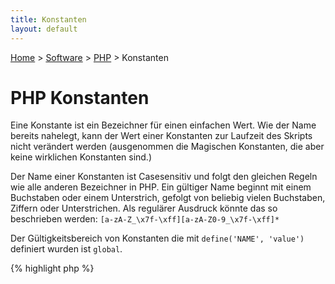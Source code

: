 ```yaml
---
title: Konstanten
layout: default
---
```

[Home](/) > [Software](/software/index.html) > [PHP](/software/php/index.html) > Konstanten

# PHP Konstanten

Eine Konstante ist ein Bezeichner für einen einfachen Wert. Wie der Name
bereits nahelegt, kann der Wert einer Konstanten zur Laufzeit des Skripts
nicht verändert werden (ausgenommen die Magischen Konstanten, die aber keine
wirklichen Konstanten sind.)

Der Name einer Konstanten ist Casesensitiv und folgt den gleichen Regeln
wie alle anderen Bezeichner in PHP. Ein gültiger Name beginnt mit einem
Buchstaben oder einem Unterstrich, gefolgt von beliebig vielen Buchstaben,
Ziffern oder Unterstrichen. Als regulärer Ausdruck könnte das so beschrieben
werden: `[a-zA-Z_\x7f-\xff][a-zA-Z0-9_\x7f-\xff]*`

Der Gültigkeitsbereich von Konstanten die mit `define('NAME', 'value')`
definiert wurden ist `global`.

{% highlight php %}
<?php
if (!defined('CONST')) {
    define('CONST', 'bar');
}

echo CONST;                     // "bar"
echo constant('CONST');         // "bar"

interface Foo {
    const BAR = 'baz';
}

$const = 'BAR';
echo constant('Foo::'. $const); // "baz"
{% endhighlight %}

Neben diesen Konstanten gibt es noch sogenannte Magische-Konstanten der Form
`__XXX__`, die sich zur Laufzeit je nachdem wo sie benutzt werden verschieden
sind! Beispiele hierfür sind `__FILE__`, `__METHOD__`, `__LINE__` und so
weiter.
